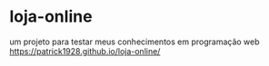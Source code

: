 # loja-online
um projeto para testar meus conhecimentos em programação web
https://patrick1928.github.io/loja-online/
